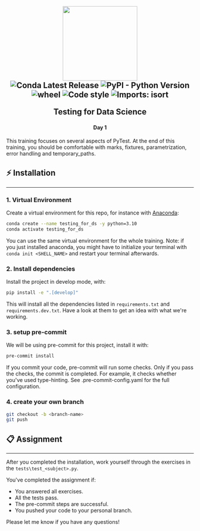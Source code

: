<h2 align="center">

<img src="https://d1xdv7s0q9b0j6.cloudfront.net/static/images/logo.e2d3098a.2865948e8900.svg" width="200px"/><br/>
![Conda Latest Release](https://anaconda.org/conda-forge/pandas/badges/version.svg)
![PyPI - Python Version](https://img.shields.io/badge/python-3.7.4-blue)
![wheel](https://img.shields.io/badge/wheel-yes-green)
![Code style](https://img.shields.io/badge/Code_style-flake8-lightgrey)
![Imports: isort](https://img.shields.io/badge/%20imports-isort-%231674b1?style=flat)

Testing for Data Science</h2>

<h4 align="center">Day 1</h4>

This training focuses on several aspects of PyTest. At the end of this training, you should be comfortable with marks, 
fixtures, parametrization, error handling and temporary_paths. 

## ⚡ Installation

---
### 1. Virtual Environment

Create a virtual environment for this repo, for instance with [Anaconda](https://docs.anaconda.com/anaconda/install/):

```sh
conda create --name testing_for_ds -y python=3.10
conda activate testing_for_ds
```

You can use the same virtual environment for the whole training.
Note: if you just installed anaconda, you might have to initialize your terminal with ```conda init <SHELL_NAME>``` and restart your terminal afterwards.

### 2. Install dependencies

Install the project in develop mode, with:
   
```sh
pip install -e ".[develop]"
```
This will install all the dependencies listed in ```requirements.txt``` and ```requirements.dev.txt```. Have a look at them to get an idea with what we're working.

### 3. setup pre-commit

We will be using pre-commit for this project, install it with:

```sh
pre-commit install
```

If you commit your code, pre-commit will run some checks. Only if you pass the checks, the commit is completed.
For example, it checks whether you've used type-hinting. See .pre-commit-config.yaml for the full configuration.

### 4. create your own branch


```sh
git checkout -b <branch-name>
git push
```


## 📋 Assignment

---

After you completed the installation, work yourself through the exercises in the ```tests\test_<subject>.py```.

You've completed the assignment if:
- You answered all exercises.
- All the tests pass.
- The pre-commit steps are successful.
- You pushed your code to your personal branch.

Please let me know if you have any questions!